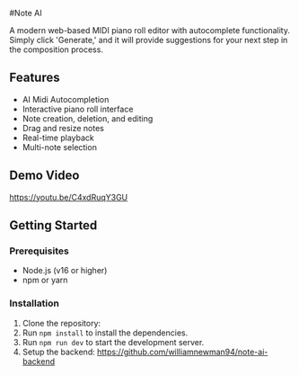 #Note AI

A modern web-based MIDI piano roll editor with autocomplete functionality. Simply click 'Generate,' and it will provide suggestions for your next step in the composition process.

## Features

- AI Midi Autocompletion
- Interactive piano roll interface
- Note creation, deletion, and editing
- Drag and resize notes
- Real-time playback
- Multi-note selection

## Demo Video

https://youtu.be/C4xdRuqY3GU

## Getting Started

### Prerequisites

- Node.js (v16 or higher)
- npm or yarn

### Installation

1. Clone the repository:
2. Run `npm install` to install the dependencies.
3. Run `npm run dev` to start the development server.
4. Setup the backend: https://github.com/williamnewman94/note-ai-backend

